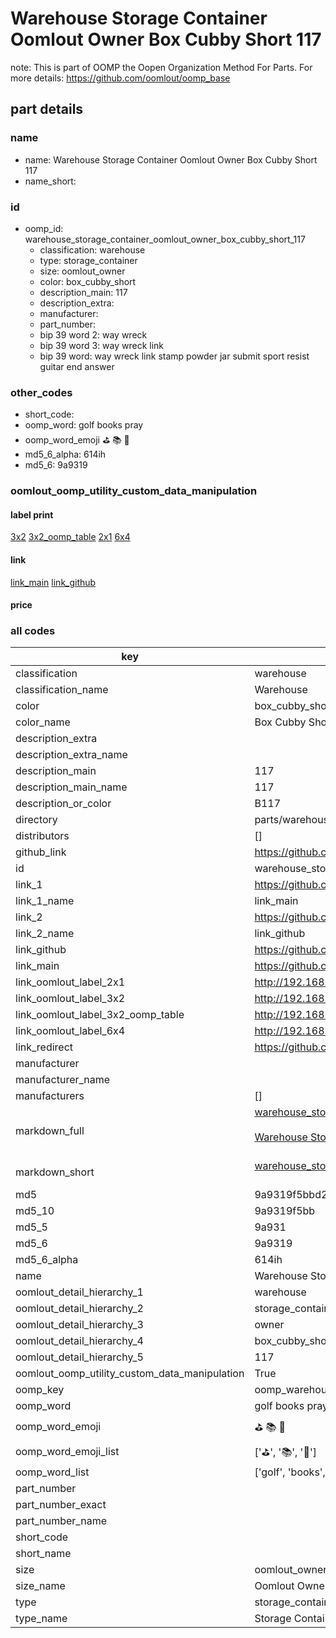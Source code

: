 # Warehouse Storage Container Oomlout Owner Box Cubby Short 117  

note: This is part of OOMP the Oopen Organization Method For Parts. For more details: https://github.com/oomlout/oomp_base

##  part details
  







### name
* name: Warehouse Storage Container Oomlout Owner Box Cubby Short 117
* name_short: 
### id
* oomp_id: warehouse_storage_container_oomlout_owner_box_cubby_short_117
  * classification: warehouse
  * type: storage_container
  * size: oomlout_owner
  * color: box_cubby_short
  * description_main: 117
  * description_extra: 
  * manufacturer: 
  * part_number: 
  * bip 39 word 2: way wreck
  * bip 39 word 3: way wreck link
  * bip 39 word: way wreck link stamp powder jar submit sport resist guitar end answer

### other_codes
* short_code: 
* oomp_word: golf books pray
* oomp_word_emoji :golf: :books: :pray:
* md5_6_alpha: 614ih
* md5_6: 9a9319






### oomlout_oomp_utility_custom_data_manipulation
#### label print
[3x2](http://192.168.1.245:1112/?label=oomp%20614ih)
[3x2_oomp_table](http://192.168.1.108:1112/?label=oomp%20614ih)
[2x1](http://192.168.1.242:1112/?label=oomp%20614ih)
[6x4](http://192.168.1.55:1112/?label=oomp%20614ih)    

#### link

[link_main](https://github.com/oomlout/oomlout_oomp_version_1_messy/tree/main/parts/warehouse_storage_container_oomlout_owner_box_cubby_short_117) [link_github](https://github.com/oomlout/oomlout_oomp_version_1_messy/tree/main/parts/warehouse_storage_container_oomlout_owner_box_cubby_short_117)                             

#### price







### all codes 
| key | value |  
| --- | --- |  
| classification | warehouse |  
| classification_name | Warehouse |  
| color | box_cubby_short |  
| color_name | Box Cubby Short |  
| description_extra |  |  
| description_extra_name |  |  
| description_main | 117 |  
| description_main_name | 117 |  
| description_or_color | B117 |  
| directory | parts/warehouse_storage_container_oomlout_owner_box_cubby_short_117 |  
| distributors | [] |  
| github_link | https://github.com/oomlout/oomlout_oomp_part_src/tree/main/parts/warehouse_storage_container_oomlout_owner_box_cubby_short_117 |  
| id | warehouse_storage_container_oomlout_owner_box_cubby_short_117 |  
| link_1 | https://github.com/oomlout/oomlout_oomp_version_1_messy/tree/main/parts/warehouse_storage_container_oomlout_owner_box_cubby_short_117 |  
| link_1_name | link_main |  
| link_2 | https://github.com/oomlout/oomlout_oomp_version_1_messy/tree/main/parts/warehouse_storage_container_oomlout_owner_box_cubby_short_117 |  
| link_2_name | link_github |  
| link_github | https://github.com/oomlout/oomlout_oomp_version_1_messy/tree/main/parts/warehouse_storage_container_oomlout_owner_box_cubby_short_117 |  
| link_main | https://github.com/oomlout/oomlout_oomp_version_1_messy/tree/main/parts/warehouse_storage_container_oomlout_owner_box_cubby_short_117 |  
| link_oomlout_label_2x1 | http://192.168.1.242:1112/?label=oomp%20614ih |  
| link_oomlout_label_3x2 | http://192.168.1.245:1112/?label=oomp%20614ih |  
| link_oomlout_label_3x2_oomp_table | http://192.168.1.108:1112/?label=oomp%20614ih |  
| link_oomlout_label_6x4 | http://192.168.1.55:1112/?label=oomp%20614ih |  
| link_redirect | https://github.com/oomlout/oomlout_oomp_version_1_messy/tree/main/parts/warehouse_storage_container_oomlout_owner_box_cubby_short_117 |  
| manufacturer |  |  
| manufacturer_name |  |  
| manufacturers | [] |  
| markdown_full | [warehouse_storage_container_oomlout_owner_box_cubby_short_117](none)<br>[](none)<br>[Warehouse Storage Container Oomlout Owner Box Cubby Short 117](none)<br><br> |  
| markdown_short | [warehouse_storage_container_oomlout_owner_box_cubby_short_117](none)<br><br> |  
| md5 | 9a9319f5bbd2bb01dd549d47043f8fc0 |  
| md5_10 | 9a9319f5bb |  
| md5_5 | 9a931 |  
| md5_6 | 9a9319 |  
| md5_6_alpha | 614ih |  
| name | Warehouse Storage Container Oomlout Owner Box Cubby Short 117 |  
| oomlout_detail_hierarchy_1 | warehouse |  
| oomlout_detail_hierarchy_2 | storage_container |  
| oomlout_detail_hierarchy_3 | owner |  
| oomlout_detail_hierarchy_4 | box_cubby_short |  
| oomlout_detail_hierarchy_5 | 117 |  
| oomlout_oomp_utility_custom_data_manipulation | True |  
| oomp_key | oomp_warehouse_storage_container_oomlout_owner_box_cubby_short_117 |  
| oomp_word | golf books pray |  
| oomp_word_emoji | :golf: :books: :pray: |  
| oomp_word_emoji_list | [':golf:', ':books:', ':pray:'] |  
| oomp_word_list | ['golf', 'books', 'pray'] |  
| part_number |  |  
| part_number_exact |  |  
| part_number_name |  |  
| short_code |  |  
| short_name |  |  
| size | oomlout_owner |  
| size_name | Oomlout Owner |  
| type | storage_container |  
| type_name | Storage Container |  
